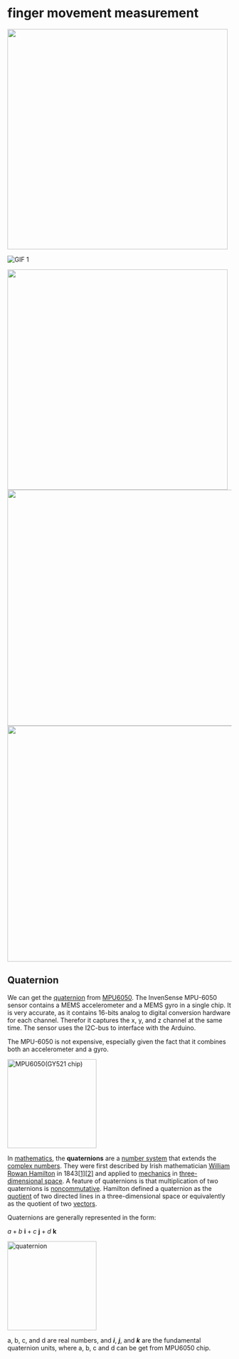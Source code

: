 # finger movement measurement



<img src="https://ws1.sinaimg.cn/large/006tNc79ly1fvnwve8je1j30tp0dd7i0.jpg" width="495">





![GIF 1](https://ws2.sinaimg.cn/large/006tNc79ly1fvnwpu32y4g307t0dw1kz.gif)





<img src="https://ws4.sinaimg.cn/large/006tNc79ly1fvnx0oydu7j31kw16ke85.jpg" width="495">

<img src="https://ws3.sinaimg.cn/large/006tNc79ly1fvnx11tygsj31kw2424qs.jpg"  height="530">



<img src="https://ws1.sinaimg.cn/large/006tNc79ly1fvnx17aqtlj31kw242npg.jpg"  height="530">

## Quaternion

We can get the [quaternion](https://en.wikipedia.org/wiki/Quaternion) from [MPU6050](http://playground.arduino.cc/Main/MPU-6050). The InvenSense MPU-6050 sensor contains a MEMS accelerometer and a MEMS gyro in a single chip. It is very accurate, as it contains 16-bits analog to digital conversion hardware for each channel. Therefor it captures the x, y, and z channel at the same time. The sensor uses the I2C-bus to interface with the Arduino.

The MPU-6050 is not expensive, especially given the fact that it combines both an accelerometer and a gyro.

<img src="http://fritzing.org/media/fritzing-repo/projects/m/mpu-6050-board-gy-521-acelerometro-y-giroscopio/images/GY-521.png" alt="MPU6050(GY521 chip)" height="200">

In [mathematics](https://en.wikipedia.org/wiki/Mathematics), the **quaternions** are a [number system](https://en.wikipedia.org/wiki/Number_system) that extends the [complex numbers](https://en.wikipedia.org/wiki/Complex_number). They were first described by Irish mathematician [William Rowan Hamilton](https://en.wikipedia.org/wiki/William_Rowan_Hamilton) in 1843[[1\]](https://en.wikipedia.org/wiki/Quaternion#cite_note-1)[[2\]](https://en.wikipedia.org/wiki/Quaternion#cite_note-2) and applied to [mechanics](https://en.wikipedia.org/wiki/Mechanics) in [three-dimensional space](https://en.wikipedia.org/wiki/Three-dimensional_space). A feature of quaternions is that multiplication of two quaternions is [noncommutative](https://en.wikipedia.org/wiki/Noncommutative). Hamilton defined a quaternion as the [quotient](https://en.wikipedia.org/wiki/Quotient) of two directed lines in a three-dimensional space or equivalently as the quotient of two [vectors](https://en.wikipedia.org/wiki/Vector_(geometry)).

Quaternions are generally represented in the form:

${\displaystyle a+b\ \mathbf {i} +c\ \mathbf {j} +d\ \mathbf {k} }$

<img src="https://upload.wikimedia.org/wikipedia/commons/thumb/b/b3/Quaternion_2.svg/600px-Quaternion_2.svg.png" alt="quaternion" height="200">

a, b, c, and d are real numbers, and ***i***, ***j***, and ***k*** are the fundamental quaternion units, where a, b, c and d can be get from MPU6050 chip.

